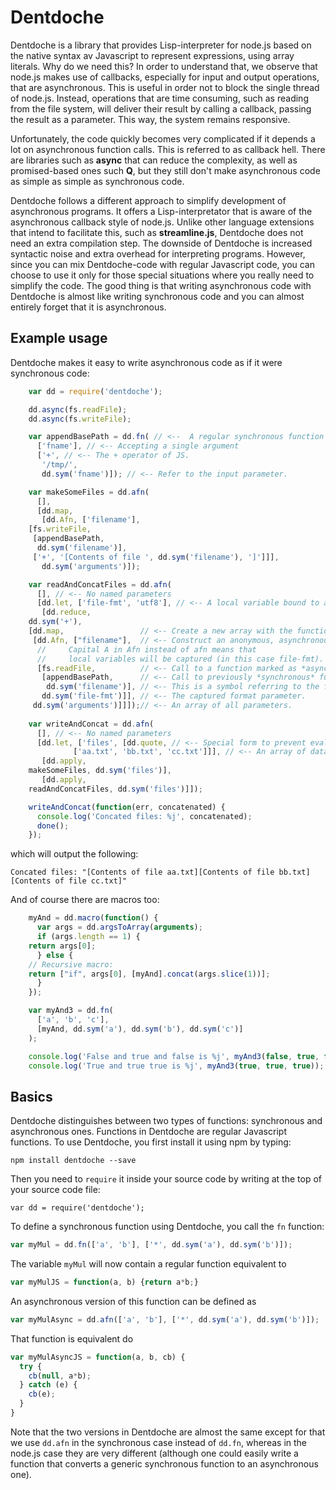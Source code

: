 # Dentdoche

Dentdoche is a library that provides Lisp-interpreter for node.js based on the native syntax av Javascript to represent expressions, using array literals. Why do we need this? In order to understand that, we observe that node.js makes use of callbacks, especially for input and output operations, that are asynchronous. This is useful in order not to block the single thread of node.js. Instead, operations that are time consuming, such as reading from the file system, will deliver their result by calling a callback, passing the result as a parameter. This way, the system remains responsive.

Unfortunately, the code quickly becomes very complicated if it depends a lot on asynchronous function calls. This is referred to as callback hell. There are libraries such as **async** that can reduce the complexity, as well as promised-based ones such **Q**, but they still don't make asynchronous code as simple as simple as synchronous code.

Dentdoche follows a different approach to simplify development of asynchronous programs. It offers a Lisp-interpretator that is aware of the asynchronous callback style of node.js. Unlike other language extensions that intend to facilitate this, such as **streamline.js**, Dentdoche does not need an extra compilation step. The downside of Dentdoche is increased syntactic noise and extra overhead for interpreting programs. However, since you can mix Dentdoche-code with regular Javascript code, you can choose to use it only for those special situations where you really need to simplify the code. The good thing is that writing asynchronous code with Dentdoche is almost like writing synchronous code and you can almost entirely forget that it is asynchronous.

## Example usage
Dentdoche makes it easy to write asynchronous code as if it were synchronous code:
```js
    var dd = require('dentdoche');

    dd.async(fs.readFile);
    dd.async(fs.writeFile);

    var appendBasePath = dd.fn( // <--  A regular synchronous function
      ['fname'], // <-- Accepting a single argument
      ['+', // <-- The + operator of JS.
       '/tmp/',
       dd.sym('fname')]); // <-- Refer to the input parameter.

    var makeSomeFiles = dd.afn(
      [],
      [dd.map,
       [dd.Afn, ['filename'],
	[fs.writeFile,
	 [appendBasePath,
	  dd.sym('filename')],
	 ['+', '[Contents of file ', dd.sym('filename'), ']']]],
       dd.sym('arguments')]);

    var readAndConcatFiles = dd.afn(
      [], // <-- No named parameters
      [dd.let, ['file-fmt', 'utf8'], // <-- A local variable bound to a string.
       [dd.reduce,
	dd.sym('+'),                    
	[dd.map,                 // <-- Create a new array with the function applied to all
	 [dd.Afn, ["filename"],  // <-- Construct an anonymous, asynchronous, function.
	  //     Capital A in Afn instead of afn means that
	  //     local variables will be captured (in this case file-fmt).
	  [fs.readFile,          // <-- Call to a function marked as *asynchronous*
	   [appendBasePath,      // <-- Call to previously *synchronous* function
	    dd.sym('filename')], // <-- This is a symbol referring to the filename parameter.
	   dd.sym('file-fmt')]], // <-- The captured format parameter.
	 dd.sym('arguments')]]]);// <-- An array of all parameters.
    
    var writeAndConcat = dd.afn(
      [], // <-- No named parameters
      [dd.let, ['files', [dd.quote, // <-- Special form to prevent evaluation
			  ['aa.txt', 'bb.txt', 'cc.txt']]], // <-- An array of data.
       [dd.apply,
	makeSomeFiles, dd.sym('files')],
       [dd.apply,
	readAndConcatFiles, dd.sym('files')]]);

    writeAndConcat(function(err, concatenated) {
      console.log('Concated files: %j', concatenated);
      done();
    });
```
which will output the following:
```
Concated files: "[Contents of file aa.txt][Contents of file bb.txt][Contents of file cc.txt]"
```
And of course there are macros too:
```js
    myAnd = dd.macro(function() {
      var args = dd.argsToArray(arguments);
      if (args.length == 1) {
	return args[0];
      } else {
	// Recursive macro:
	return ["if", args[0], [myAnd].concat(args.slice(1))];
      }
    });

    var myAnd3 = dd.fn(
      ['a', 'b', 'c'],
      [myAnd, dd.sym('a'), dd.sym('b'), dd.sym('c')]
    );

    console.log('False and true and false is %j', myAnd3(false, true, false));
    console.log('True and true true is %j', myAnd3(true, true, true));

```

## Basics
Dentdoche distinguishes between two types of functions: synchronous and asynchronous ones. Functions in Dentdoche are regular Javascript functions. To use Dentdoche, you first install it using npm by typing:
```
npm install dentdoche --save
```
Then you need to ```require``` it inside your source code by writing at the top of your source code file:
```
var dd = require('dentdoche');
```

To define a synchronous function using Dentdoche, you call the ```fn``` function:
```js
var myMul = dd.fn(['a', 'b'], ['*', dd.sym('a'), dd.sym('b')]);
```

The variable ```myMul``` will now contain a regular function equivalent to
```js
var myMulJS = function(a, b) {return a*b;}
```

An asynchronous version of this function can be defined as

```js
var myMulAsync = dd.afn(['a', 'b'], ['*', dd.sym('a'), dd.sym('b')]);
```

That function is equivalent do
```js
var myMulAsyncJS = function(a, b, cb) {
  try {
    cb(null, a*b);
  } catch (e) {
    cb(e);
  }
}

```
Note that the two versions in Dentdoche are almost the same except for that we use ```dd.afn``` in the synchronous case instead of ```dd.fn```, whereas in the node.js case they are very different (although one could easily write a function that converts a generic synchronous function to an asynchronous one).

